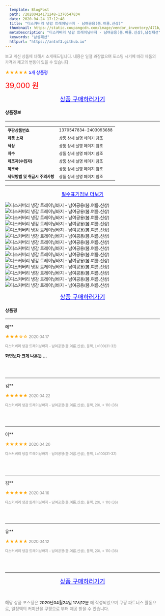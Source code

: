 ```yaml
---
  template: BlogPost
  path: /20200424171248-1370547834
  date: 2020-04-24 17:12:48
  title: "디스커버리 냉감 트레이닝바지 - 남여공용(봄.여름.신상)"
  thumbnail: https://static.coupangcdn.com/image/vendor_inventory/471b/a3331865678d04820a252ab20e1b54e18b13492519e56fd4208d232a823a.jpg
  metaDescription: "디스커버리 냉감 트레이닝바지 - 남여공용(봄.여름.신상),남성패션"
  keywords: "남성패션"
  httpurl: "https://antnf3.github.io"
---
```

  
<span style="color: #888;font-size:0.8rem">보고 계신 상품에 대해서 소개해드립니다.
내용은 일절 과장없으며 포스팅 시기에 따라 제품의 가격과 재고의 변동이 있을 수 있습니다.</span>
  
<span style="color: orange;">★★★★★</span> <span style="color: blue;font-size: 0.85rem;">5개 상품평</span>

<span style="font-size: 0.9rem"></span> 

<span style="color: red;font-size: 1.5rem;">39,000 원</span>



<p align="center"><a href="http://me2.do/56l82yiu" style="font-size: 1.2rem; color: blue;">상품 구매하러가기</a></p>

#### 상품정보

---

|                  |                       |
| ---------------- | --------------------- |
| **<span style="font-size:0.8rem;">쿠팡상품번호</span>** | <span style="font-size:0.8rem;">1370547834-2403093688</span> |
| **<span style="font-size:0.8rem;">제품 소재</span>**    | <span style="font-size:0.8rem;">상품 상세 설명 페이지 참조</span>        |
| **<span style="font-size:0.8rem;">색상</span>**    | <span style="font-size:0.8rem;">상품 상세 설명 페이지 참조</span>        |
| **<span style="font-size:0.8rem;">치수</span>**    | <span style="font-size:0.8rem;">상품 상세 설명 페이지 참조</span>        |
| **<span style="font-size:0.8rem;">제조자(수입자)</span>**    | <span style="font-size:0.8rem;">상품 상세 설명 페이지 참조</span>        |
| **<span style="font-size:0.8rem;">제조국</span>**    | <span style="font-size:0.8rem;">상품 상세 설명 페이지 참조</span>        |
| **<span style="font-size:0.8rem;">세탁방법 및 취급시 주의사항</span>**    | <span style="font-size:0.8rem;">상품 상세 설명 페이지 참조</span>        |




---

<p align="center"><a href="http://me2.do/56l82yiu" style="font-size: 1rem; color: blue;">필수표기정보 더보기</a></p>

![디스커버리 냉감 트레이닝바지 - 남여공용(봄.여름.신상)](http://thumbnail6.coupangcdn.com/thumbnails/remote/q89/image/vendor_inventory/031f/486f9f494f2b06ee8b01d67da453c5987c99fc9ea9ad379085eba5746bdc.png)
![디스커버리 냉감 트레이닝바지 - 남여공용(봄.여름.신상)](http://thumbnail10.coupangcdn.com/thumbnails/remote/q89/image/vendor_inventory/3613/7d0d9e3824caf80adb2f1f8538bfecfa224c078e4af44085325ab6c740ee.jpg)
![디스커버리 냉감 트레이닝바지 - 남여공용(봄.여름.신상)](http://thumbnail10.coupangcdn.com/thumbnails/remote/q89/image/vendor_inventory/2b2b/30b006f9518ca047b753df8d4657ccbcdb30127d474a54ed4810d3bd19d2.jpg)
![디스커버리 냉감 트레이닝바지 - 남여공용(봄.여름.신상)](http://thumbnail6.coupangcdn.com/thumbnails/remote/q89/image/vendor_inventory/7b60/3b8294553cd4ab49c555b06763b78d0a8eff1915876ac7e5a1eb17a903f3.jpg)
![디스커버리 냉감 트레이닝바지 - 남여공용(봄.여름.신상)](http://thumbnail7.coupangcdn.com/thumbnails/remote/q89/image/vendor_inventory/c818/d3837292d21ae9e3e9275e7c2a83070d2f293ac69ff40ef648b0119ac84c.jpg)
![디스커버리 냉감 트레이닝바지 - 남여공용(봄.여름.신상)](http://thumbnail7.coupangcdn.com/thumbnails/remote/q89/image/vendor_inventory/1b32/d41f8d720be1df86c2378bd4fea9101bff91b12534071c53b6098a402ca4.jpg)
![디스커버리 냉감 트레이닝바지 - 남여공용(봄.여름.신상)](http://thumbnail6.coupangcdn.com/thumbnails/remote/q89/image/vendor_inventory/f92d/5ac4a899c95d14eeb5c842d225957ec8eb8400960af746868382a6198878.jpg)
![디스커버리 냉감 트레이닝바지 - 남여공용(봄.여름.신상)](http://thumbnail10.coupangcdn.com/thumbnails/remote/q89/image/vendor_inventory/0eef/34bfd1d363e8c964478c09203d5f9783f21a7e48055f2b0acd51e4aafec9.jpg)
![디스커버리 냉감 트레이닝바지 - 남여공용(봄.여름.신상)](http://thumbnail7.coupangcdn.com/thumbnails/remote/q89/image/vendor_inventory/ad16/cfc511059a4db5deb2b6af98d41ae92549e34bc90a2cd7b607e9016ae196.jpg)
![디스커버리 냉감 트레이닝바지 - 남여공용(봄.여름.신상)](http://thumbnail9.coupangcdn.com/thumbnails/remote/q89/image/vendor_inventory/3ae0/3a7424d61ad4343d2a132a0ffe4ca1400bfdd4ec6f4360466e701b82b5cd.jpg)
![디스커버리 냉감 트레이닝바지 - 남여공용(봄.여름.신상)](http://thumbnail9.coupangcdn.com/thumbnails/remote/q89/image/vendor_inventory/3045/e2d91ee672fb86e8ada2f03e68e26052de0c39171f5313fdc983f19634d2.jpg)
![디스커버리 냉감 트레이닝바지 - 남여공용(봄.여름.신상)](http://thumbnail9.coupangcdn.com/thumbnails/remote/q89/image/vendor_inventory/df1d/04c9eb3ef000a3d749fe937a1ebb75bb11d9d08fb037cce5736163c1eb04.jpg)
![디스커버리 냉감 트레이닝바지 - 남여공용(봄.여름.신상)](http://thumbnail9.coupangcdn.com/thumbnails/remote/q89/image/vendor_inventory/1158/eb397a9adc1a93073ccf713703f1a127780707055afef4316409acfe74f3.jpg)
![디스커버리 냉감 트레이닝바지 - 남여공용(봄.여름.신상)](http://thumbnail6.coupangcdn.com/thumbnails/remote/q89/image/vendor_inventory/2daf/1b94e4a60bdca8c71ea1a45d897e8cae50bf7d787bfa1391e21d91aba8c5.jpg)

<p align="center"><a href="http://me2.do/56l82yiu" style="font-size: 1.2rem; color: blue;">상품 구매하러가기</a></p>

#### 상품평
  
---
  
에**
    
<span style="color: orange;">★★★☆☆</span> <span style="font-size:0.8rem;color: #888;">2020.04.17</span>
    
<span style="color: #888;font-size:0.7rem">디스커버리 냉감 트레이닝바지 - 남여공용(봄.여름.신상), 블랙, L=100(31-32)</span>
    
<span style="font-size:0.85rem">**화면보다 크게 나온듯 ...**</span>
    

    
<br>
<br>

---
  
김**
    
<span style="color: orange;">★★★★★</span> <span style="font-size:0.8rem;color: #888;">2020.04.22</span>
    
<span style="color: #888;font-size:0.7rem">디스커버리 냉감 트레이닝바지 - 남여공용(봄.여름.신상), 블랙, 2XL = 110 (36)</span>
    

    

    
<br>
<br>

---
  
이**
    
<span style="color: orange;">★★★★★</span> <span style="font-size:0.8rem;color: #888;">2020.04.20</span>
    
<span style="color: #888;font-size:0.7rem">디스커버리 냉감 트레이닝바지 - 남여공용(봄.여름.신상), 블랙, L=100(31-32)</span>
    

    

    
<br>
<br>

---
  
김**
    
<span style="color: orange;">★★★★★</span> <span style="font-size:0.8rem;color: #888;">2020.04.16</span>
    
<span style="color: #888;font-size:0.7rem">디스커버리 냉감 트레이닝바지 - 남여공용(봄.여름.신상), 블랙, 2XL = 110 (36)</span>
    

    

    
<br>
<br>

---
  
유**
    
<span style="color: orange;">★★★★★</span> <span style="font-size:0.8rem;color: #888;">2020.04.12</span>
    
<span style="color: #888;font-size:0.7rem">디스커버리 냉감 트레이닝바지 - 남여공용(봄.여름.신상), 블랙, 2XL = 110 (36)</span>
    

    

    
<br>
<br>


  
---
  
<p align="center"><a href="http://me2.do/56l82yiu" style="font-size: 1.2rem; color: blue;">상품 구매하러가기</a></p>
  
<br>
  
<span style="font-size: 0.85rem; color: #888;">해당 상품 포스팅은 <span style="color: #000;"> 2020년04월24일 17시12분 </span> 에 작성되었으며 쿠팡 파트너스 활동으로, 일정액의 커미션을 쿠팡으로 부터 제공 받을 수 있습니다.</span>